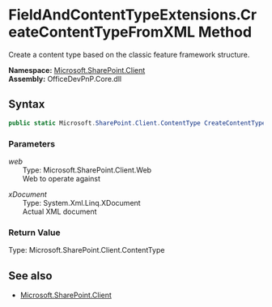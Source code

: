 # FieldAndContentTypeExtensions.CreateContentTypeFromXML Method  
Create a content type based on the classic feature framework structure.  

**Namespace:** [Microsoft.SharePoint.Client](Microsoft.SharePoint.Client.md)  
**Assembly:** OfficeDevPnP.Core.dll  
## Syntax
```C#
public static Microsoft.SharePoint.Client.ContentType CreateContentTypeFromXML(Web web, XDocument xDocument)
```
### Parameters
*web*  
&emsp;&emsp;Type: Microsoft.SharePoint.Client.Web  
&emsp;&emsp;Web to operate against  
  
*xDocument*  
&emsp;&emsp;Type: System.Xml.Linq.XDocument  
&emsp;&emsp;Actual XML document  
  
### Return Value
Type: Microsoft.SharePoint.Client.ContentType  

## See also
- [Microsoft.SharePoint.Client](Microsoft.SharePoint.Client.md)

